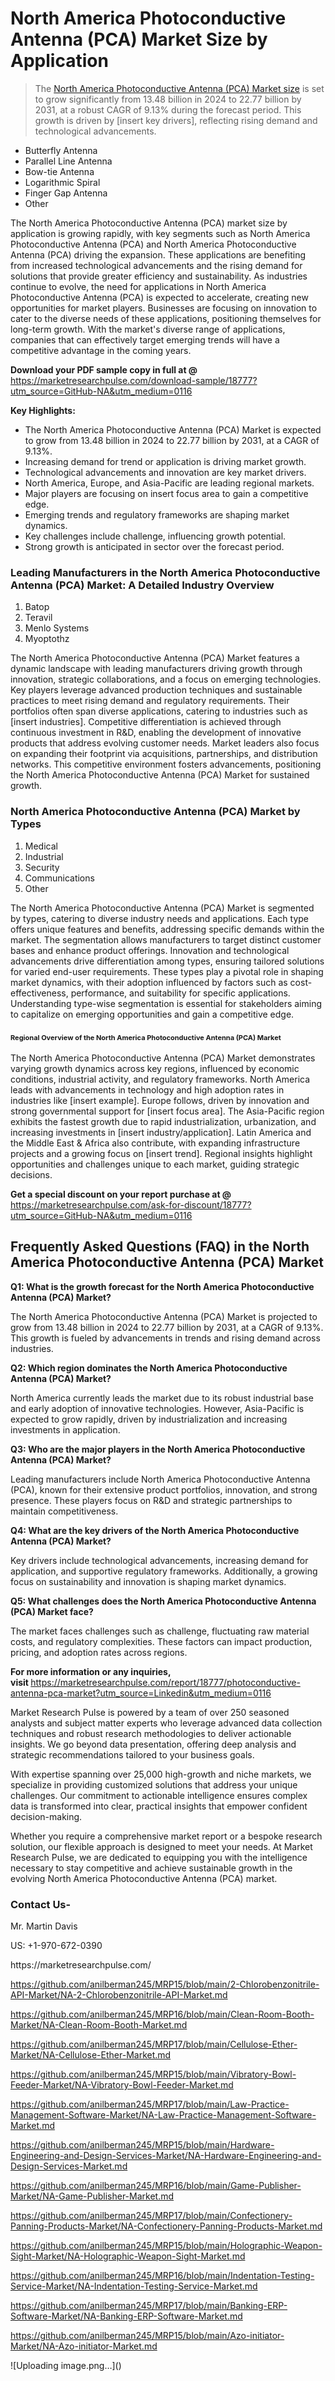 <h1>North America Photoconductive Antenna (PCA) Market&nbsp;Size by Application</h1><blockquote><p>The <a href="https://marketresearchpulse.com/download-sample/18777?utm_source=GitHub-NA&amp;utm_medium=0116">North America Photoconductive Antenna (PCA) Market size</a> is set to grow significantly from 13.48 billion in 2024 to 22.77 billion by 2031, at a robust CAGR of 9.13% during the forecast period. This growth is driven by [insert key drivers], reflecting rising demand and technological advancements.</p></blockquote><ul><li>Butterfly Antenna<li> Parallel Line Antenna<li> Bow-tie Antenna<li> Logarithmic Spiral<li> Finger Gap Antenna<li> Other</li></ul><p>The North America Photoconductive Antenna (PCA) market size by application is growing rapidly, with key segments such as North America Photoconductive Antenna (PCA) and North America Photoconductive Antenna (PCA) driving the expansion. These applications are benefiting from increased technological advancements and the rising demand for solutions that provide greater efficiency and sustainability. As industries continue to evolve, the need for applications in North America Photoconductive Antenna (PCA) is expected to accelerate, creating new opportunities for market players. Businesses are focusing on innovation to cater to the diverse needs of these applications, positioning themselves for long-term growth. With the market's diverse range of applications, companies that can effectively target emerging trends will have a competitive advantage in the coming years.</p><p><strong>Download your PDF sample copy in full at @ </strong><a href="https://marketresearchpulse.com/download-sample/18777?utm_source=GitHub-NA&amp;utm_medium=0116">https://marketresearchpulse.com/download-sample/18777?utm_source=GitHub-NA&amp;utm_medium=0116</a></p><p><strong>Key Highlights: </strong></p><ul><li>The North America Photoconductive Antenna (PCA) Market is expected to grow from 13.48 billion in 2024 to 22.77 billion by 2031, at a CAGR of 9.13%.</li><li>Increasing demand for trend or application is driving market growth.</li><li>Technological advancements and innovation are key market drivers.</li><li>North America, Europe, and Asia-Pacific are leading regional markets.</li><li>Major players are focusing on insert focus area to gain a competitive edge.</li><li>Emerging trends and regulatory frameworks are shaping market dynamics.</li><li>Key challenges include challenge, influencing growth potential.</li><li>Strong growth is anticipated in sector over the forecast period.</li></ul><h3>Leading Manufacturers in the North America Photoconductive Antenna (PCA) Market: A Detailed Industry Overview</h3><ol><li>Batop</li><li>Teravil</li><li>Menlo Systems</li><li>Myoptothz</li></ol><div class="flex max-w-full flex-col flex-grow"><div class="min-h-8 text-message flex w-full flex-col items-end gap-2 whitespace-normal break-words [.text-message+&amp;]:mt-5" dir="auto" data-message-author-role="assistant" data-message-id="fd8432e4-4910-450d-b182-61b7bfb0a01f" data-message-model-slug="gpt-4o"><div class="flex w-full flex-col gap-1 empty:hidden first:pt-[3px]"><div class="markdown prose w-full break-words dark:prose-invert light"><p>The North America Photoconductive Antenna (PCA) Market features a dynamic landscape with leading manufacturers driving growth through innovation, strategic collaborations, and a focus on emerging technologies. Key players leverage advanced production techniques and sustainable practices to meet rising demand and regulatory requirements. Their portfolios often span diverse applications, catering to industries such as [insert industries]. Competitive differentiation is achieved through continuous investment in R&amp;D, enabling the development of innovative products that address evolving customer needs. Market leaders also focus on expanding their footprint via acquisitions, partnerships, and distribution networks. This competitive environment fosters advancements, positioning the North America Photoconductive Antenna (PCA) Market for sustained growth.</p></div></div></div></div><h3>North America Photoconductive Antenna (PCA) Market by Types</h3><ol><li>Medical<li> Industrial<li> Security<li> Communications<li> Other</li></ol><div class="flex max-w-full flex-col flex-grow"><div class="min-h-8 text-message flex w-full flex-col items-end gap-2 whitespace-normal break-words [.text-message+&amp;]:mt-5" dir="auto" data-message-author-role="assistant" data-message-id="084470be-0bb7-4664-bddf-5156b4f41249" data-message-model-slug="gpt-4o-mini"><div class="flex w-full flex-col gap-1 empty:hidden first:pt-[3px]"><div class="markdown prose w-full break-words dark:prose-invert light"><p>The North America Photoconductive Antenna (PCA) Market is segmented by types, catering to diverse industry needs and applications. Each type offers unique features and benefits, addressing specific demands within the market. The segmentation allows manufacturers to target distinct customer bases and enhance product offerings. Innovation and technological advancements drive differentiation among types, ensuring tailored solutions for varied end-user requirements. These types play a pivotal role in shaping market dynamics, with their adoption influenced by factors such as cost-effectiveness, performance, and suitability for specific applications. Understanding type-wise segmentation is essential for stakeholders aiming to capitalize on emerging opportunities and gain a competitive edge.</p></div></div></div></div><h3><span style="font-size: 11px;">Regional Overview of the North America Photoconductive Antenna (PCA) Market</span></h3><div class="flex max-w-full flex-col flex-grow"><div class="min-h-8 text-message flex w-full flex-col items-end gap-2 whitespace-normal break-words [.text-message+&amp;]:mt-5" dir="auto" data-message-author-role="assistant" data-message-id="e9038762-ce64-4e30-91c9-9bd413514231" data-message-model-slug="gpt-4o-mini"><div class="flex w-full flex-col gap-1 empty:hidden first:pt-[3px]"><div class="markdown prose w-full break-words dark:prose-invert light"><p>The North America Photoconductive Antenna (PCA) Market demonstrates varying growth dynamics across key regions, influenced by economic conditions, industrial activity, and regulatory frameworks. North America leads with advancements in technology and high adoption rates in industries like [insert example]. Europe follows, driven by innovation and strong governmental support for [insert focus area]. The Asia-Pacific region exhibits the fastest growth due to rapid industrialization, urbanization, and increasing investments in [insert industry/application]. Latin America and the Middle East &amp; Africa also contribute, with expanding infrastructure projects and a growing focus on [insert trend]. Regional insights highlight opportunities and challenges unique to each market, guiding strategic decisions.</p></div></div></div></div><p><strong>Get a special discount on your report purchase at @ </strong><a href="https://marketresearchpulse.com/ask-for-discount/18777?utm_source=GitHub-NA&amp;utm_medium=0116">https://marketresearchpulse.com/ask-for-discount/18777?utm_source=GitHub-NA&amp;utm_medium=0116</a></p><h2>Frequently Asked Questions (FAQ) in the North America Photoconductive Antenna (PCA) Market</h2><p><strong>Q1: What is the growth forecast for the North America Photoconductive Antenna (PCA) Market?</strong></p><p>The North America Photoconductive Antenna (PCA) Market is projected to grow from 13.48 billion in 2024 to 22.77 billion by 2031, at a CAGR of 9.13%. This growth is fueled by advancements in trends and rising demand across industries.</p><p><strong>Q2: Which region dominates the North America Photoconductive Antenna (PCA) Market?</strong></p><p>North America currently leads the market due to its robust industrial base and early adoption of innovative technologies. However, Asia-Pacific is expected to grow rapidly, driven by industrialization and increasing investments in application.</p><p><strong>Q3: Who are the major players in the North America Photoconductive Antenna (PCA) Market?</strong></p><p>Leading manufacturers include North America Photoconductive Antenna (PCA), known for their extensive product portfolios, innovation, and strong presence. These players focus on R&amp;D and strategic partnerships to maintain competitiveness.</p><p><strong>Q4: What are the key drivers of the North America Photoconductive Antenna (PCA) Market?</strong></p><p>Key drivers include technological advancements, increasing demand for application, and supportive regulatory frameworks. Additionally, a growing focus on sustainability and innovation is shaping market dynamics.</p><p><strong>Q5: What challenges does the North America Photoconductive Antenna (PCA) Market face?</strong></p><p>The market faces challenges such as challenge, fluctuating raw material costs, and regulatory complexities. These factors can impact production, pricing, and adoption rates across regions.</p><p><strong>For more information or any inquiries, visit&nbsp;</strong><a href="https://marketresearchpulse.com/report/18777/photoconductive-antenna-pca-market?utm_source=Linkedin&utm_medium=0116">https://marketresearchpulse.com/report/18777/photoconductive-antenna-pca-market?utm_source=Linkedin&utm_medium=0116</a></p><p>Market Research Pulse is powered by a team of over 250 seasoned analysts and subject matter experts who leverage advanced data collection techniques and robust research methodologies to deliver actionable insights. We go beyond data presentation, offering deep analysis and strategic recommendations tailored to your business goals.</p><p>With expertise spanning over 25,000 high-growth and niche markets, we specialize in providing customized solutions that address your unique challenges. Our commitment to actionable intelligence ensures complex data is transformed into clear, practical insights that empower confident decision-making.</p><p>Whether you require a comprehensive market report or a bespoke research solution, our flexible approach is designed to meet your needs. At Market Research Pulse, we are dedicated to equipping you with the intelligence necessary to stay competitive and achieve sustainable growth in the evolving North America Photoconductive Antenna (PCA) market.</p><h3><strong>Contact Us-</strong></h3><p>Mr. Martin Davis</p><p>US: +1-970-672-0390</p><p>https://marketresearchpulse.com/</p><p><a href="https://github.com/anilberman245/MRP15/blob/main/2-Chlorobenzonitrile-API-Market/NA-2-Chlorobenzonitrile-API-Market.md">https://github.com/anilberman245/MRP15/blob/main/2-Chlorobenzonitrile-API-Market/NA-2-Chlorobenzonitrile-API-Market.md</a></p><p><a href="https://github.com/anilberman245/MRP16/blob/main/Clean-Room-Booth-Market/NA-Clean-Room-Booth-Market.md">https://github.com/anilberman245/MRP16/blob/main/Clean-Room-Booth-Market/NA-Clean-Room-Booth-Market.md</a></p><p><a href="https://github.com/anilberman245/MRP17/blob/main/Cellulose-Ether-Market/NA-Cellulose-Ether-Market.md">https://github.com/anilberman245/MRP17/blob/main/Cellulose-Ether-Market/NA-Cellulose-Ether-Market.md</a></p><p><a href="https://github.com/anilberman245/MRP15/blob/main/Vibratory-Bowl-Feeder-Market/NA-Vibratory-Bowl-Feeder-Market.md">https://github.com/anilberman245/MRP15/blob/main/Vibratory-Bowl-Feeder-Market/NA-Vibratory-Bowl-Feeder-Market.md</a></p><p><a href="https://github.com/anilberman245/MRP17/blob/main/Law-Practice-Management-Software-Market/NA-Law-Practice-Management-Software-Market.md">https://github.com/anilberman245/MRP17/blob/main/Law-Practice-Management-Software-Market/NA-Law-Practice-Management-Software-Market.md</a></p><p><a href="https://github.com/anilberman245/MRP15/blob/main/Hardware-Engineering-and-Design-Services-Market/NA-Hardware-Engineering-and-Design-Services-Market.md">https://github.com/anilberman245/MRP15/blob/main/Hardware-Engineering-and-Design-Services-Market/NA-Hardware-Engineering-and-Design-Services-Market.md</a></p><p><a href="https://github.com/anilberman245/MRP16/blob/main/Game-Publisher-Market/NA-Game-Publisher-Market.md">https://github.com/anilberman245/MRP16/blob/main/Game-Publisher-Market/NA-Game-Publisher-Market.md</a></p><p><a href="https://github.com/anilberman245/MRP17/blob/main/Confectionery-Panning-Products-Market/NA-Confectionery-Panning-Products-Market.md">https://github.com/anilberman245/MRP17/blob/main/Confectionery-Panning-Products-Market/NA-Confectionery-Panning-Products-Market.md</a></p><p><a href="https://github.com/anilberman245/MRP15/blob/main/Holographic-Weapon-Sight-Market/NA-Holographic-Weapon-Sight-Market.md">https://github.com/anilberman245/MRP15/blob/main/Holographic-Weapon-Sight-Market/NA-Holographic-Weapon-Sight-Market.md</a></p><p><a href="https://github.com/anilberman245/MRP16/blob/main/Indentation-Testing-Service-Market/NA-Indentation-Testing-Service-Market.md">https://github.com/anilberman245/MRP16/blob/main/Indentation-Testing-Service-Market/NA-Indentation-Testing-Service-Market.md</a></p><p><a href="https://github.com/anilberman245/MRP17/blob/main/Banking-ERP-Software-Market/NA-Banking-ERP-Software-Market.md">https://github.com/anilberman245/MRP17/blob/main/Banking-ERP-Software-Market/NA-Banking-ERP-Software-Market.md</a></p><p><a href="https://github.com/anilberman245/MRP15/blob/main/Azo-initiator-Market/NA-Azo-initiator-Market.md">https://github.com/anilberman245/MRP15/blob/main/Azo-initiator-Market/NA-Azo-initiator-Market.md</a></p>
![Uploading image.png…]()
